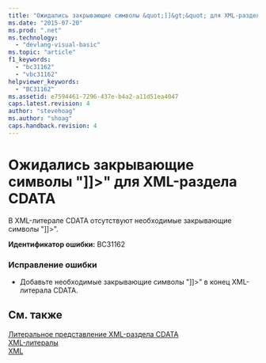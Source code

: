 ```yaml
---
title: "Ожидались закрывающие символы &quot;]]&gt;&quot; для XML-раздела CDATA | Microsoft Docs"
ms.date: "2015-07-20"
ms.prod: ".net"
ms.technology: 
  - "devlang-visual-basic"
ms.topic: "article"
f1_keywords: 
  - "bc31162"
  - "vbc31162"
helpviewer_keywords: 
  - "BC31162"
ms.assetid: e7594461-7296-437e-b4a2-a11d51ea4047
caps.latest.revision: 4
author: "stevehoag"
ms.author: "shoag"
caps.handback.revision: 4
---
```

# Ожидались закрывающие символы &quot;]]&gt;&quot; для XML-раздела CDATA
В XML\-литерале CDATA отсутствуют необходимые закрывающие символы "\]\]\>".  
  
 **Идентификатор ошибки:** BC31162  
  
### Исправление ошибки  
  
-   Добавьте необходимые закрывающие символы "\]\]\>" в конец XML\-литерала CDATA.  
  
## См. также  
 [Литеральное представление XML\-раздела CDATA](../../visual-basic/language-reference/xml-literals/xml-cdata-literal.md)   
 [XML\-литералы](../../visual-basic/language-reference/xml-literals/index.md)   
 [XML](../../visual-basic/programming-guide/language-features/xml/index.md)